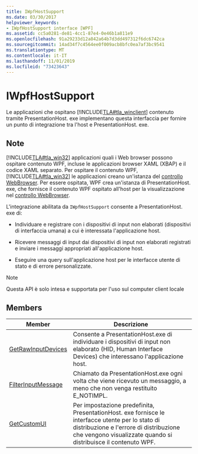 ```yaml
---
title: IWpfHostSupport
ms.date: 03/30/2017
helpviewer_keywords:
- IWpfHostSupport interface [WPF]
ms.assetid: cc5a0281-de81-4cc1-87e4-0e46b1a811e9
ms.openlocfilehash: 91a29233d12a842a64b7d3dd497312f6dc6742ca
ms.sourcegitcommit: 14ad34f7c4564ee0f009acb8bfc0ea7af3bc9541
ms.translationtype: MT
ms.contentlocale: it-IT
ms.lasthandoff: 11/01/2019
ms.locfileid: "73423643"
---
```

# <a name="iwpfhostsupport"></a>IWpfHostSupport
Le applicazioni che ospitano [!INCLUDE[TLA#tla_winclient](../../../../includes/tlasharptla-winclient-md.md)] contenuto tramite PresentationHost. exe implementano questa interfaccia per fornire un punto di integrazione tra l'host e PresentationHost. exe.  
  
## <a name="remarks"></a>Note  
 [!INCLUDE[TLA#tla_win32](../../../../includes/tlasharptla-win32-md.md)] applicazioni quali i Web browser possono ospitare contenuto WPF, incluse le applicazioni browser XAML (XBAP) e il codice XAML separato. Per ospitare il contenuto WPF, [!INCLUDE[TLA#tla_win32](../../../../includes/tlasharptla-win32-md.md)] le applicazioni creano un'istanza del [controllo WebBrowser](https://go.microsoft.com/fwlink/?LinkId=97911). Per essere ospitata, WPF crea un'istanza di PresentationHost. exe, che fornisce il contenuto WPF ospitato all'host per la visualizzazione nel [controllo WebBrowser](https://go.microsoft.com/fwlink/?LinkId=97911).  
  
 L'integrazione abilitata da `IWpfHostSupport` consente a PresentationHost. exe di:  
  
- Individuare e registrare con i dispositivi di input non elaborati (dispositivi di interfaccia umana) a cui è interessata l'applicazione host.  
  
- Ricevere messaggi di input dai dispositivi di input non elaborati registrati e inviare i messaggi appropriati all'applicazione host.  
  
- Eseguire una query sull'applicazione host per le interfacce utente di stato e di errore personalizzate.  
  
> [!NOTE]
> Questa API è solo intesa e supportata per l'uso sul computer client locale  
  
## <a name="members"></a>Members  
  
|Member|Descrizione|  
|------------|-----------------|  
|[GetRawInputDevices](getrawinputdevices.md)|Consente a PresentationHost.exe di individuare i dispositivi di input non elaborato (HID, Human Interface Devices) che interessano l'applicazione host.|  
|[FilterInputMessage](filterinputmessage.md)|Chiamato da PresentationHost.exe ogni volta che viene ricevuto un messaggio, a meno che non venga restituito E_NOTIMPL.|  
|[GetCustomUI](getcustomui.md)|Per impostazione predefinita, PresentationHost. exe fornisce le interfacce utente per lo stato di distribuzione e l'errore di distribuzione che vengono visualizzate quando si distribuisce il contenuto WPF.|
